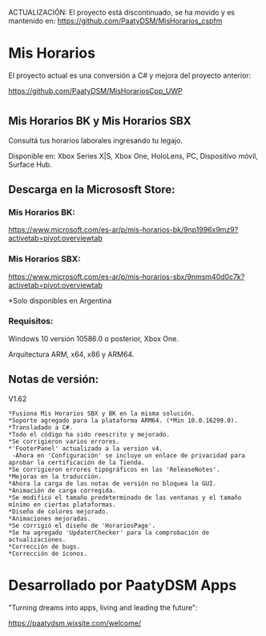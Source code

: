ACTUALIZACIÓN: El proyecto está discontinuado, se ha movido y es mantenido en: https://github.com/PaatyDSM/MisHorarios_cspfm

# Mis Horarios
El proyecto actual es una conversión a C# y mejora del proyecto anterior:

https://github.com/PaatyDSM/MisHorariosCpp_UWP
#


## Mis Horarios BK y Mis Horarios SBX
Consultá tus horarios laborales ingresando tu legajo.

Disponible en: Xbox Series X|S, Xbox One, HoloLens, PC, Dispositivo móvil, Surface Hub.


## Descarga en la Micrososft Store:
### Mis Horarios BK:
https://www.microsoft.com/es-ar/p/mis-horarios-bk/9np1996x9mz9?activetab=pivot:overviewtab

### Mis Horarios SBX:
https://www.microsoft.com/es-ar/p/mis-horarios-sbx/9nmsm40d0c7k?activetab=pivot:overviewtab


*Solo disponibles en Argentina

### Requisitos:

Windows 10 versión 10586.0 o posterior, Xbox One.

Arquitectura 	ARM, x64, x86 y ARM64.


## Notas de versión:
V1.62

    *Fusiona Mis Horarios SBX y BK en la misma solución.
    *Soporte agregado para la plataforma ARM64. (*Min 10.0.16299.0).
    *Transladado a C#.
    *Todo el código ha sido reescrito y mejorado.
    *Se corrigieron varios errores.
    *'FooterPanel' actualizado a la version v4.
     -Ahora en 'Configuración' se incluye un enlace de privacidad para aprobar la certificación de la Tienda.
    *Se corrigieron errores tipográficos en las 'ReleaseNotes'.
    *Mejoras en la traducción.
    *Ahora la carga de las notas de versión no bloquea la GUI.
    *Animación de carga corregida.
    *Se modificó el tamaño predeterminado de las ventanas y el tamaño mínimo en ciertas plataformas.
    *Diseño de colores mejorado.
    *Animaciones mejoradas.
    *Se corrigió el diseño de 'HorariosPage'.
    *Se ha agregado 'UpdaterChecker' para la comprobación de actualizaciones.
    *Corrección de bugs.
    *Corrección de íconos.
  
#
# Desarrollado por PaatyDSM Apps
"Turning dreams into apps, living and leading the future":

https://paatydsm.wixsite.com/welcome/
